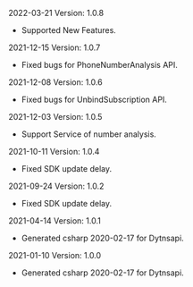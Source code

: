 2022-03-21 Version: 1.0.8
- Supported New Features.

2021-12-15 Version: 1.0.7
- Fixed bugs for PhoneNumberAnalysis API.

2021-12-08 Version: 1.0.6
- Fixed bugs for UnbindSubscription API.

2021-12-03 Version: 1.0.5
- Support Service of number analysis.

2021-10-11 Version: 1.0.4
- Fixed SDK update delay.

2021-09-24 Version: 1.0.2
- Fixed SDK update delay.

2021-04-14 Version: 1.0.1
- Generated csharp 2020-02-17 for Dytnsapi.

2021-01-10 Version: 1.0.0
- Generated csharp 2020-02-17 for Dytnsapi.

